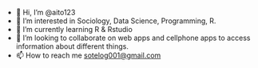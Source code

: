 - 👋 Hi, I’m @aito123
- 👀 I’m interested in Sociology, Data Science, Programming, R.
- 🌱 I’m currently learning R & Rstudio
- 💞️ I’m looking to collaborate on web apps and cellphone apps to access information about different things.
- 📫 How to reach me sotelog001@gmail.com

<!---
aito123/aito123 is a ✨ special ✨ repository because its `README.md` (this file) appears on your GitHub profile.
You can click the Preview link to take a look at your changes.
--->
